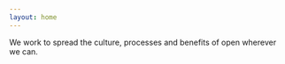 ```yaml
---
layout: home
---
```


We work to spread the culture, processes and benefits of open wherever we can.
